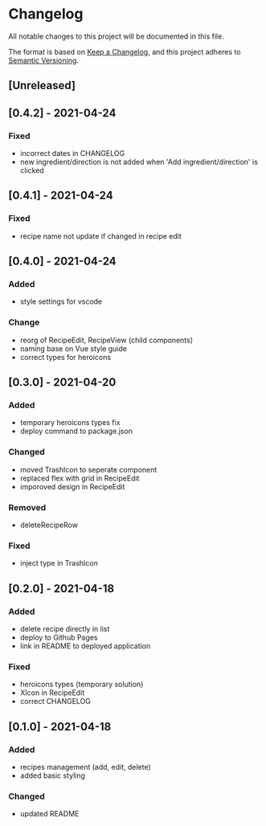 # Changelog

All notable changes to this project will be documented in this file.

The format is based on [Keep a Changelog](https://keepachangelog.com/en/1.0.0/),
and this project adheres to [Semantic Versioning](https://semver.org/spec/v2.0.0.html).

## [Unreleased]

## [0.4.2] - 2021-04-24

### Fixed

- incorrect dates in CHANGELOG
- new ingredient/direction is not added when 'Add ingredient/direction' is clicked

## [0.4.1] - 2021-04-24

### Fixed

- recipe name not update if changed in recipe edit

## [0.4.0] - 2021-04-24

### Added

- style settings for vscode

### Change

- reorg of RecipeEdit, RecipeView (child components)
- naming base on Vue style guide
- correct types for heroicons

## [0.3.0] - 2021-04-20

### Added

- temporary heroicons types fix
- deploy command to package.json

### Changed

- moved TrashIcon to seperate component
- replaced flex with grid in RecipeEdit
- imporoved design in RecipeEdit

### Removed

- deleteRecipeRow

### Fixed

- inject type in TrashIcon

## [0.2.0] - 2021-04-18

### Added

- delete recipe directly in list
- deploy to Github Pages
- link in README to deployed application

### Fixed

- heroicons types (temporary solution)
- XIcon in RecipeEdit
- correct CHANGELOG

## [0.1.0] - 2021-04-18

### Added

- recipes management (add, edit, delete)
- added basic styling

### Changed

- updated README

